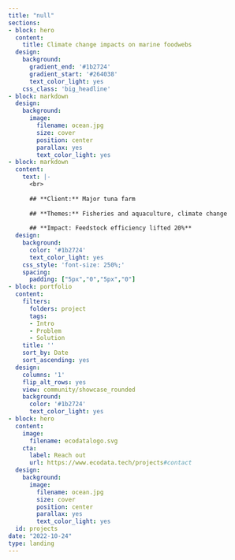 ```yaml
---
title: "null"
sections:
- block: hero
  content:
    title: Climate change impacts on marine foodwebs
  design:
    background:
      gradient_end: '#1b2724'
      gradient_start: '#264038'
      text_color_light: yes
    css_class: 'big_headline'
- block: markdown
  design:
    background:
      image:
        filename: ocean.jpg
        size: cover
        position: center
        parallax: yes
        text_color_light: yes
- block: markdown
  content:
    text: |-
      <br>
      
      ## **Client:** Major tuna farm
        
      ## **Themes:** Fisheries and aquaculture, climate change
        
      ## **Impact: Feedstock efficiency lifted 20%**
  design:
    background:
      color: '#1b2724'
      text_color_light: yes
    css_style: 'font-size: 250%;'
    spacing:
      padding: ["5px","0","5px","0"]
- block: portfolio
  content:
    filters:
      folders: project
      tags:
      - Intro
      - Problem
      - Solution
    title: ''
    sort_by: Date
    sort_ascending: yes
  design:
    columns: '1'
    flip_alt_rows: yes
    view: community/showcase_rounded
    background:
      color: '#1b2724'
      text_color_light: yes
- block: hero
  content:
    image:
      filename: ecodatalogo.svg
    cta:
      label: Reach out
      url: https://www.ecodata.tech/projects#contact
  design:
    background:
      image:
        filename: ocean.jpg
        size: cover
        position: center
        parallax: yes
        text_color_light: yes
  id: projects
date: "2022-10-24"
type: landing
---
```

